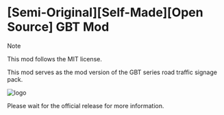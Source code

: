 # \[Semi-Original\]\[Self-Made\]\[Open Source\] GBT Mod

> [!NOTE]
> This mod follows the MIT license.

This mod serves as the mod version of the GBT series road traffic signage pack.

![logo](//drive.gteh.top/api/raw/?path=/GBT%20%E7%B3%BB%E5%88%97%E8%BF%BD%E5%8A%A0%E5%8C%85/img/banner.png)

Please wait for the official release for more information.